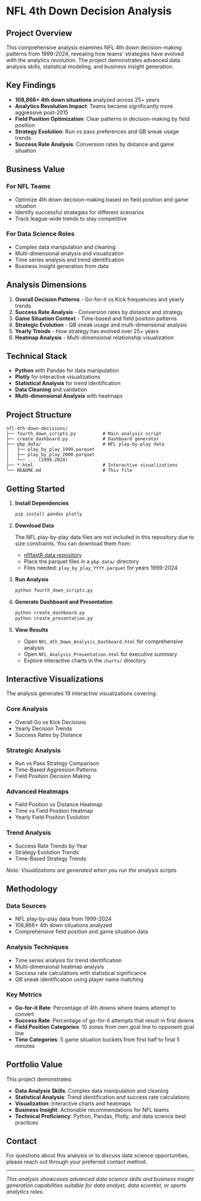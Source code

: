 # NFL 4th Down Decision Analysis

## Project Overview

This comprehensive analysis examines NFL 4th down decision-making patterns from 1999-2024, revealing how teams' strategies have evolved with the analytics revolution. The project demonstrates advanced data analysis skills, statistical modeling, and business insight generation.

## Key Findings

- **108,866+ 4th down situations** analyzed across 25+ years
- **Analytics Revolution Impact**: Teams became significantly more aggressive post-2015
- **Field Position Optimization**: Clear patterns in decision-making by field position
- **Strategy Evolution**: Run vs pass preferences and QB sneak usage trends
- **Success Rate Analysis**: Conversion rates by distance and game situation

## Business Value

### For NFL Teams

- Optimize 4th down decision-making based on field position and game situation
- Identify successful strategies for different scenarios
- Track league-wide trends to stay competitive

### For Data Science Roles

- Complex data manipulation and cleaning
- Multi-dimensional analysis and visualization
- Time series analysis and trend identification
- Business insight generation from data

## Analysis Dimensions

1. **Overall Decision Patterns** - Go-for-it vs Kick frequencies and yearly trends
2. **Success Rate Analysis** - Conversion rates by distance and strategy
3. **Game Situation Context** - Time-based and field position patterns
4. **Strategic Evolution** - QB sneak usage and multi-dimensional analysis
5. **Yearly Trends** - How strategy has evolved over 25+ years
6. **Heatmap Analysis** - Multi-dimensional relationship visualization

## Technical Stack

- **Python** with Pandas for data manipulation
- **Plotly** for interactive visualizations
- **Statistical Analysis** for trend identification
- **Data Cleaning** and validation
- **Multi-dimensional Analysis** with heatmaps

## Project Structure

```
nfl-4th-down-decisions/
├── fourth_down_scripts.py          # Main analysis script
├── create_dashboard.py             # Dashboard generator
├── pbp_data/                       # NFL play-by-play data
│   ├── play_by_play_1999.parquet
│   ├── play_by_play_2000.parquet
│   └── ... (1999-2024)
├── *.html                          # Interactive visualizations
└── README.md                       # This file
```

## Getting Started

1. **Install Dependencies**

   ```bash
   pip install pandas plotly
   ```

2. **Download Data**

   The NFL play-by-play data files are not included in this repository due to size constraints. You can download them from:

   - [nflfastR data repository](https://github.com/nflverse/nflfastR-data)
   - Place the parquet files in a `pbp_data/` directory
   - Files needed: `play_by_play_YYYY.parquet` for years 1999-2024

3. **Run Analysis**

   ```bash
   python fourth_down_scripts.py
   ```

4. **Generate Dashboard and Presentation**

   ```bash
   python create_dashboard.py
   python create_presentation.py
   ```

5. **View Results**

   - Open `NFL_4th_Down_Analysis_Dashboard.html` for comprehensive analysis
   - Open `NFL_Analysis_Presentation.html` for executive summary
   - Explore interactive charts in the `charts/` directory

## Interactive Visualizations

The analysis generates 19 interactive visualizations covering:

### Core Analysis

- Overall Go vs Kick Decisions
- Yearly Decision Trends
- Success Rates by Distance

### Strategic Analysis

- Run vs Pass Strategy Comparison
- Time-Based Aggression Patterns
- Field Position Decision Making

### Advanced Heatmaps

- Field Position vs Distance Heatmap
- Time vs Field Position Heatmap
- Yearly Field Position Evolution

### Trend Analysis

- Success Rate Trends by Year
- Strategy Evolution Trends
- Time-Based Strategy Trends

_Note: Visualizations are generated when you run the analysis scripts_

## Methodology

### Data Sources

- NFL play-by-play data from 1999-2024
- 108,866+ 4th down situations analyzed
- Comprehensive field position and game situation data

### Analysis Techniques

- Time series analysis for trend identification
- Multi-dimensional heatmap analysis
- Success rate calculations with statistical significance
- QB sneak identification using player name matching

### Key Metrics

- **Go-for-it Rate**: Percentage of 4th downs where teams attempt to convert
- **Success Rate**: Percentage of go-for-it attempts that result in first downs
- **Field Position Categories**: 10 zones from own goal line to opponent goal line
- **Time Categories**: 5 game situation buckets from first half to final 5 minutes

## Portfolio Value

This project demonstrates:

- **Data Analysis Skills**: Complex data manipulation and cleaning
- **Statistical Analysis**: Trend identification and success rate calculations
- **Visualization**: Interactive charts and heatmaps
- **Business Insight**: Actionable recommendations for NFL teams
- **Technical Proficiency**: Python, Pandas, Plotly, and data science best practices

## Contact

For questions about this analysis or to discuss data science opportunities, please reach out through your preferred contact method.

---

_This analysis showcases advanced data science skills and business insight generation capabilities suitable for data analyst, data scientist, or sports analytics roles._
